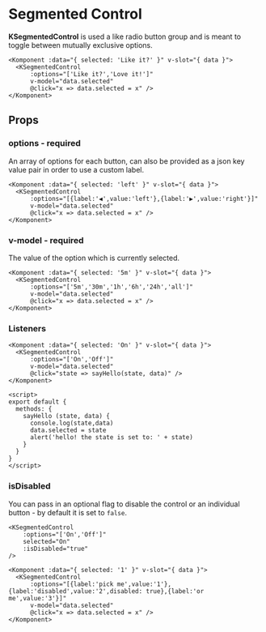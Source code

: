 # Segmented Control

**KSegmentedControl** is used a like radio button group and is meant to toggle between mutually exclusive options.

<Komponent :data="{ selected: 'Like it?' }" v-slot="{ data }">
  <KSegmentedControl
      :options="['Like it?','Love it!']"
      v-model="data.selected"
      @click="x => data.selected = x" />
</Komponent>

```vue
<Komponent :data="{ selected: 'Like it?' }" v-slot="{ data }">
  <KSegmentedControl
      :options="['Like it?','Love it!']"
      v-model="data.selected"
      @click="x => data.selected = x" />
</Komponent>
```

## Props

### options - required

An array of options for each button, can also be provided as a json key value pair in order to use a custom label.

<Komponent :data="{ selected: 'left' }" v-slot="{ data }">
  <KSegmentedControl
      :options="[{label:'◀️',value:'left'},{label:'▶️',value:'right'}]"
      v-model="data.selected"
      @click="x => data.selected = x" />
</Komponent>

```vue
<Komponent :data="{ selected: 'left' }" v-slot="{ data }">
  <KSegmentedControl
      :options="[{label:'◀️',value:'left'},{label:'▶️',value:'right'}]"
      v-model="data.selected"
      @click="x => data.selected = x" />
</Komponent>
```

### v-model - required

The value of the option which is currently selected.

<Komponent :data="{ selected: '5m' }" v-slot="{ data }">
  <KSegmentedControl
      :options="['5m','30m','1h','6h','24h','all']"
      v-model="data.selected"
      @click="x => data.selected = x" />
</Komponent>

```vue
<Komponent :data="{ selected: '5m' }" v-slot="{ data }">
  <KSegmentedControl
      :options="['5m','30m','1h','6h','24h','all']"
      v-model="data.selected"
      @click="x => data.selected = x" />
</Komponent>
```

### Listeners

<Komponent :data="{ selected: 'On' }" v-slot="{ data }">
  <KSegmentedControl
      :options="['On','Off']"
      v-model="data.selected"
      @click="x => sayHello(x) || (data.selected = x)" />
</Komponent>

<script>
export default {
  methods: {
    sayHello (state) {
      alert('hello! the state is set to: ' + state)
    }
  }
}
</script>

```vue
<Komponent :data="{ selected: 'On' }" v-slot="{ data }">
  <KSegmentedControl
      :options="['On','Off']"
      v-model="data.selected"
      @click="state => sayHello(state, data)" />
</Komponent>

<script>
export default {
  methods: {
    sayHello (state, data) {
      console.log(state,data)
      data.selected = state
      alert('hello! the state is set to: ' + state)
    }
  }
}
</script>
```

### isDisabled

You can pass in an optional flag to disable the control or an individual button - by default it is set to `false`.

<KSegmentedControl
    :options="['On','Off']"
    selected="On"
    :isDisabled="true"
/>

```vue
<KSegmentedControl
    :options="['On','Off']"
    selected="On"
    :isDisabled="true"
/>
```

<Komponent :data="{ selected: '1' }" v-slot="{ data }">
  <KSegmentedControl
      :options="[{label:'pick me',value:'1'},{label:'disabled',value:'2',disabled: true},{label:'or me',value:'3'}]"
      v-model="data.selected"
      @click="x => data.selected = x" />
</Komponent>

```vue
<Komponent :data="{ selected: '1' }" v-slot="{ data }">
  <KSegmentedControl
      :options="[{label:'pick me',value:'1'},{label:'disabled',value:'2',disabled: true},{label:'or me',value:'3'}]"
      v-model="data.selected"
      @click="x => data.selected = x" />
</Komponent>
```
